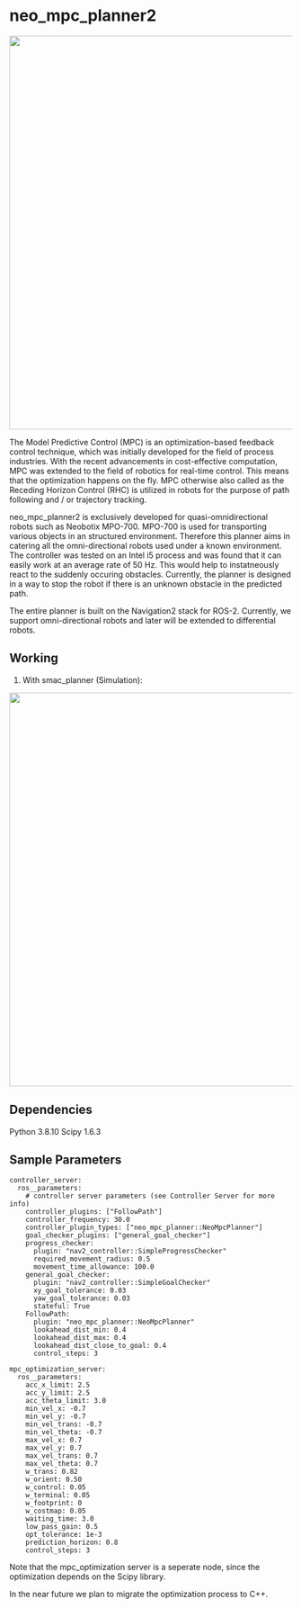 # neo_mpc_planner2
<img src="https://user-images.githubusercontent.com/20242192/171641578-05abb9d7-1fa3-4756-a0df-1778a192fb5e.gif" width="700" /> 

The Model Predictive Control (MPC) is an optimization-based feedback control technique, which was initially developed for the field of process industries. With the recent advancements in cost-effective computation, MPC was extended to the field of robotics for real-time control. This means that the optimization happens on the fly. MPC otherwise also called as the Receding Horizon Control (RHC) is utilized in robots for the purpose of path following and / or trajectory tracking.

neo_mpc_planner2 is exclusively developed for quasi-omnidirectional robots such as Neobotix MPO-700. MPO-700 is used for transporting various objects in an structured environment. Therefore this planner aims in catering all the omni-directional robots used under a known environment. The controller was tested on an Intel i5 process and was found that it can easily work at an average rate of 50 Hz. This would help to instatneously react to the suddenly occuring obstacles. Currently, the planner is designed in a way to stop the robot if there is an unknown obstacle in the predicted path. 

The entire planner is built on the Navigation2 stack for ROS-2. Currently, we support omni-directional robots and later will be extended to differential robots. 

## Working

1. With smac_planner (Simulation):

<img src="https://user-images.githubusercontent.com/20242192/171638805-ea465629-5c95-4c5c-8ac0-7cb93e8d2fdd.gif" width="700" /> 

## Dependencies 

Python 3.8.10
Scipy 1.6.3

## Sample Parameters

```
controller_server:
  ros__parameters:
    # controller server parameters (see Controller Server for more info)
    controller_plugins: ["FollowPath"]
    controller_frequency: 30.0
    controller_plugin_types: ["neo_mpc_planner::NeoMpcPlanner"]
    goal_checker_plugins: ["general_goal_checker"]
    progress_checker:
      plugin: "nav2_controller::SimpleProgressChecker"
      required_movement_radius: 0.5
      movement_time_allowance: 100.0
    general_goal_checker:
      plugin: "nav2_controller::SimpleGoalChecker"
      xy_goal_tolerance: 0.03
      yaw_goal_tolerance: 0.03
      stateful: True
    FollowPath:
      plugin: "neo_mpc_planner::NeoMpcPlanner"
      lookahead_dist_min: 0.4
      lookahead_dist_max: 0.4
      lookahead_dist_close_to_goal: 0.4
      control_steps: 3

mpc_optimization_server:
  ros__parameters:
    acc_x_limit: 2.5
    acc_y_limit: 2.5
    acc_theta_limit: 3.0
    min_vel_x: -0.7
    min_vel_y: -0.7
    min_vel_trans: -0.7
    min_vel_theta: -0.7
    max_vel_x: 0.7
    max_vel_y: 0.7
    max_vel_trans: 0.7
    max_vel_theta: 0.7
    w_trans: 0.82
    w_orient: 0.50
    w_control: 0.05
    w_terminal: 0.05
    w_footprint: 0
    w_costmap: 0.05
    waiting_time: 3.0
    low_pass_gain: 0.5
    opt_tolerance: 1e-3
    prediction_horizon: 0.8
    control_steps: 3

```

Note that the mpc_optimization server is a seperate node, since the optimization depends on the Scipy library. 

In the near future we plan to migrate the optimization process to C++. 
